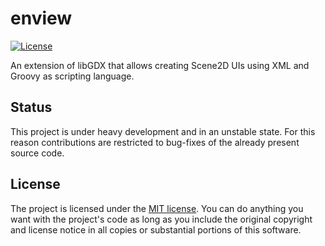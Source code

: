 # enview
[![License](https://img.shields.io/badge/license-MIT-green)](https://opensource.org/licenses/MIT)

An extension of libGDX that allows creating Scene2D UIs using XML and Groovy as scripting language. 

## Status

This project is under heavy development and in an unstable state. For this reason contributions are
restricted to bug-fixes of the already present source code.

## License
The project is licensed under the [MIT license](https://opensource.org/licenses/MIT). You can do anything you
want with the project's code as long as you include the original copyright and license notice in all copies 
or substantial portions of this software.